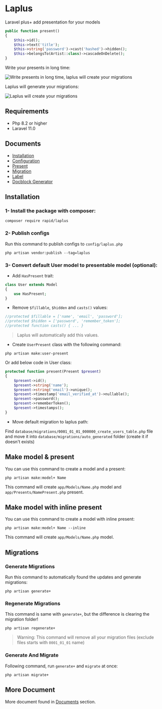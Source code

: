 # Laplus
Laravel plus+ add presentation for your models

```php
public function present()
{
    $this->id();
    $this->text('title');
    $this->string('password')->cast('hashed')->hidden();
    $this->belongsTo(Artist::class)->cascadeOnDelete();
}
```

Write your presents in long time:

![Write presents in long time, laplus will create your migrations](doc/how_works_1.png)

Laplus will generate your migrations:

![Laplus will create your migrations](doc/how_works_2.png)


## Requirements
* Php 8.2 or higher
* Laravel 11.0


## Documents
- [Installation](doc/installation.md)
- [Configuration](doc/configuration.md)
- [Present](doc/present.md)
- [Migration](doc/migration.md)
- [Label](doc/label.md)
- [Docblock Generator](doc/docblock.md)


## Installation
### 1- Install the package with composer:
```shell
composer require rapid/laplus
```

### 2- Publish configs
Run this command to publish configs to `config/laplus.php`
```shell
php artisan vendor:publish --tag=laplus
```

### 3- Convert default User model to presentable model (optional):
+ Add `HasPresent` trait:
```php
class User extends Model
{
    use HasPresent;
}
```

+ Remove `$fillable`, `$hidden` and `casts()` values:
```php
//protected $fillable = ['name', 'email', 'password'];
//protected $hidden = ['password', 'remember_token'];
//protected function casts() { ... }
```
> Laplus will automatically add this values.

+ Create `UserPresent` class with the following command:
```shell
php artisan make:user-present
```
Or add below code in User class:
```php
protected function present(Present $present)
{
    $present->id();
    $present->string('name');
    $present->string('email')->unique();
    $present->timestamp('email_verified_at')->nullable();
    $present->password();
    $present->rememberToken();
    $present->timestamps();
}
```

+ Move default migration to laplus path:

Find `database/migrations/0001_01_01_000000_create_users_table.php` file and move it
    into `database/migrations/auto_generated` folder (create it if doesn't exists)


## Make model & present
You can use this command to create a model and a present:
```shell
php artisan make:model+ Name
```

This command will create `app/Models/Name.php` model and `app/Presents/NamePresent.php` present.


## Make model with inline present
You can use this command to create a model with inline present:
```shell
php artisan make:model+ Name --inline
```

This command will create `app/Models/Name.php` model.



## Migrations

### Generate Migrations
Run this command to automatically found the updates and generate migrations:
```shell
php artisan generate+
```

### Regenerate Migrations
This command is same with `generate+`, but the difference is clearing the migration folder!
```shell
php artisan regenerate+
```
> Warning: This command will remove all your migration files (exclude files starts with `0001_01_01` name)

### Generate And Migrate
Following command, run `generate+` and `migrate` at once:
```shell
php artisan migrate+
```

## More Document
More document found in [Documents](#documents) section.
